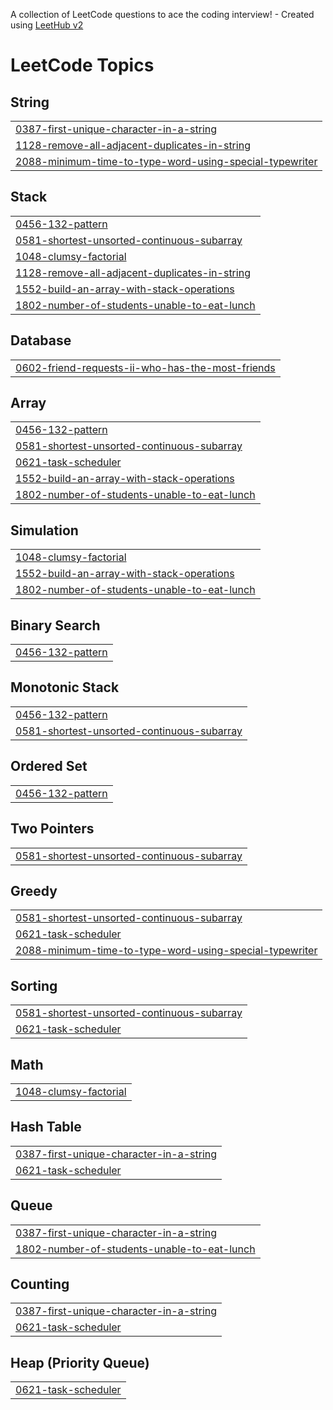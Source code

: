 A collection of LeetCode questions to ace the coding interview! - Created using [LeetHub v2](https://github.com/arunbhardwaj/LeetHub-2.0)
<!---LeetCode Topics Start-->
# LeetCode Topics
## String
|  |
| ------- |
| [0387-first-unique-character-in-a-string](https://github.com/rajivjha0599/Leetcode/tree/master/0387-first-unique-character-in-a-string) |
| [1128-remove-all-adjacent-duplicates-in-string](https://github.com/rajivjha0599/Leetcode/tree/master/1128-remove-all-adjacent-duplicates-in-string) |
| [2088-minimum-time-to-type-word-using-special-typewriter](https://github.com/rajivjha0599/Leetcode/tree/master/2088-minimum-time-to-type-word-using-special-typewriter) |
## Stack
|  |
| ------- |
| [0456-132-pattern](https://github.com/rajivjha0599/Leetcode/tree/master/0456-132-pattern) |
| [0581-shortest-unsorted-continuous-subarray](https://github.com/rajivjha0599/Leetcode/tree/master/0581-shortest-unsorted-continuous-subarray) |
| [1048-clumsy-factorial](https://github.com/rajivjha0599/Leetcode/tree/master/1048-clumsy-factorial) |
| [1128-remove-all-adjacent-duplicates-in-string](https://github.com/rajivjha0599/Leetcode/tree/master/1128-remove-all-adjacent-duplicates-in-string) |
| [1552-build-an-array-with-stack-operations](https://github.com/rajivjha0599/Leetcode/tree/master/1552-build-an-array-with-stack-operations) |
| [1802-number-of-students-unable-to-eat-lunch](https://github.com/rajivjha0599/Leetcode/tree/master/1802-number-of-students-unable-to-eat-lunch) |
## Database
|  |
| ------- |
| [0602-friend-requests-ii-who-has-the-most-friends](https://github.com/rajivjha0599/Leetcode/tree/master/0602-friend-requests-ii-who-has-the-most-friends) |
## Array
|  |
| ------- |
| [0456-132-pattern](https://github.com/rajivjha0599/Leetcode/tree/master/0456-132-pattern) |
| [0581-shortest-unsorted-continuous-subarray](https://github.com/rajivjha0599/Leetcode/tree/master/0581-shortest-unsorted-continuous-subarray) |
| [0621-task-scheduler](https://github.com/rajivjha0599/Leetcode/tree/master/0621-task-scheduler) |
| [1552-build-an-array-with-stack-operations](https://github.com/rajivjha0599/Leetcode/tree/master/1552-build-an-array-with-stack-operations) |
| [1802-number-of-students-unable-to-eat-lunch](https://github.com/rajivjha0599/Leetcode/tree/master/1802-number-of-students-unable-to-eat-lunch) |
## Simulation
|  |
| ------- |
| [1048-clumsy-factorial](https://github.com/rajivjha0599/Leetcode/tree/master/1048-clumsy-factorial) |
| [1552-build-an-array-with-stack-operations](https://github.com/rajivjha0599/Leetcode/tree/master/1552-build-an-array-with-stack-operations) |
| [1802-number-of-students-unable-to-eat-lunch](https://github.com/rajivjha0599/Leetcode/tree/master/1802-number-of-students-unable-to-eat-lunch) |
## Binary Search
|  |
| ------- |
| [0456-132-pattern](https://github.com/rajivjha0599/Leetcode/tree/master/0456-132-pattern) |
## Monotonic Stack
|  |
| ------- |
| [0456-132-pattern](https://github.com/rajivjha0599/Leetcode/tree/master/0456-132-pattern) |
| [0581-shortest-unsorted-continuous-subarray](https://github.com/rajivjha0599/Leetcode/tree/master/0581-shortest-unsorted-continuous-subarray) |
## Ordered Set
|  |
| ------- |
| [0456-132-pattern](https://github.com/rajivjha0599/Leetcode/tree/master/0456-132-pattern) |
## Two Pointers
|  |
| ------- |
| [0581-shortest-unsorted-continuous-subarray](https://github.com/rajivjha0599/Leetcode/tree/master/0581-shortest-unsorted-continuous-subarray) |
## Greedy
|  |
| ------- |
| [0581-shortest-unsorted-continuous-subarray](https://github.com/rajivjha0599/Leetcode/tree/master/0581-shortest-unsorted-continuous-subarray) |
| [0621-task-scheduler](https://github.com/rajivjha0599/Leetcode/tree/master/0621-task-scheduler) |
| [2088-minimum-time-to-type-word-using-special-typewriter](https://github.com/rajivjha0599/Leetcode/tree/master/2088-minimum-time-to-type-word-using-special-typewriter) |
## Sorting
|  |
| ------- |
| [0581-shortest-unsorted-continuous-subarray](https://github.com/rajivjha0599/Leetcode/tree/master/0581-shortest-unsorted-continuous-subarray) |
| [0621-task-scheduler](https://github.com/rajivjha0599/Leetcode/tree/master/0621-task-scheduler) |
## Math
|  |
| ------- |
| [1048-clumsy-factorial](https://github.com/rajivjha0599/Leetcode/tree/master/1048-clumsy-factorial) |
## Hash Table
|  |
| ------- |
| [0387-first-unique-character-in-a-string](https://github.com/rajivjha0599/Leetcode/tree/master/0387-first-unique-character-in-a-string) |
| [0621-task-scheduler](https://github.com/rajivjha0599/Leetcode/tree/master/0621-task-scheduler) |
## Queue
|  |
| ------- |
| [0387-first-unique-character-in-a-string](https://github.com/rajivjha0599/Leetcode/tree/master/0387-first-unique-character-in-a-string) |
| [1802-number-of-students-unable-to-eat-lunch](https://github.com/rajivjha0599/Leetcode/tree/master/1802-number-of-students-unable-to-eat-lunch) |
## Counting
|  |
| ------- |
| [0387-first-unique-character-in-a-string](https://github.com/rajivjha0599/Leetcode/tree/master/0387-first-unique-character-in-a-string) |
| [0621-task-scheduler](https://github.com/rajivjha0599/Leetcode/tree/master/0621-task-scheduler) |
## Heap (Priority Queue)
|  |
| ------- |
| [0621-task-scheduler](https://github.com/rajivjha0599/Leetcode/tree/master/0621-task-scheduler) |
<!---LeetCode Topics End-->